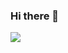 ### Hi there 👋
<img src="https://img.shields.io/badge/JavScript-F7DF1E?style=for-the-badge&logo=javascript&logoColor=black">
<!--
**MinhoJJJ/MinhoJJJ** is a ✨ _special_ ✨ repository because its `README.md` (this file) appears on your GitHub profile.

Here are some ideas to get you started:

- 🔭 I’m currently working on ...
- 🌱 I’m currently learning ...
- 👯 I’m looking to collaborate on ...
- 🤔 I’m looking for help with ...
- 💬 Ask me about ...
- 📫 How to reach me: ...
- 😄 Pronouns: ...
- ⚡ Fun fact: ...
-->
